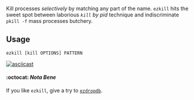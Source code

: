 Kill processes *selectively* by matching any part of the name.
`ezkill` hits the sweet spot between laborious *`kill` by pid* technique and indiscriminate `pkill -f` mass processes butchery.

## Usage

    ezkill [kill OPTIONS] PATTERN

[![asciicast](https://asciinema.org/a/5dxi20xzerjxhw2fn1tdhqi47.png)](https://asciinema.org/a/5dxi20xzerjxhw2fn1tdhqi47)


#### :octocat: *Nota Bene*

If you like `ezkill`, give a try to [`ezdropdb`](https://github.com/Kraymer/ezdropdb).
